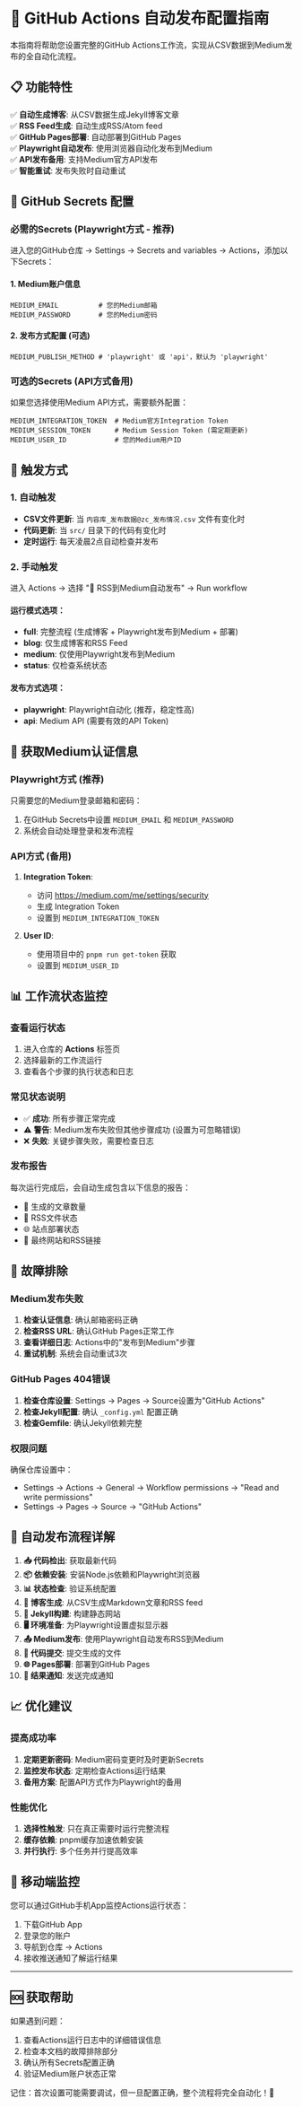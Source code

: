 # 🚀 GitHub Actions 自动发布配置指南

本指南将帮助您设置完整的GitHub Actions工作流，实现从CSV数据到Medium发布的全自动化流程。

## 📋 功能特性

✅ **自动生成博客**: 从CSV数据生成Jekyll博客文章  
✅ **RSS Feed生成**: 自动生成RSS/Atom feed  
✅ **GitHub Pages部署**: 自动部署到GitHub Pages  
✅ **Playwright自动发布**: 使用浏览器自动化发布到Medium  
✅ **API发布备用**: 支持Medium官方API发布  
✅ **智能重试**: 发布失败时自动重试  

## 🔧 GitHub Secrets 配置

### 必需的Secrets (Playwright方式 - 推荐)

进入您的GitHub仓库 → Settings → Secrets and variables → Actions，添加以下Secrets：

#### 1. Medium账户信息
```
MEDIUM_EMAIL          # 您的Medium邮箱
MEDIUM_PASSWORD       # 您的Medium密码  
```

#### 2. 发布方式配置 (可选)
```
MEDIUM_PUBLISH_METHOD # 'playwright' 或 'api'，默认为 'playwright'
```

### 可选的Secrets (API方式备用)

如果您选择使用Medium API方式，需要额外配置：

```
MEDIUM_INTEGRATION_TOKEN  # Medium官方Integration Token
MEDIUM_SESSION_TOKEN      # Medium Session Token (需定期更新)
MEDIUM_USER_ID            # 您的Medium用户ID
```

## 🎯 触发方式

### 1. 自动触发
- **CSV文件更新**: 当 `内容库_发布数据@zc_发布情况.csv` 文件有变化时
- **代码更新**: 当 `src/` 目录下的代码有变化时  
- **定时运行**: 每天凌晨2点自动检查并发布

### 2. 手动触发
进入 Actions → 选择 "📡 RSS到Medium自动发布" → Run workflow

#### 运行模式选项：
- **full**: 完整流程 (生成博客 + Playwright发布到Medium + 部署)
- **blog**: 仅生成博客和RSS Feed
- **medium**: 仅使用Playwright发布到Medium  
- **status**: 仅检查系统状态

#### 发布方式选项：
- **playwright**: Playwright自动化 (推荐，稳定性高)
- **api**: Medium API (需要有效的API Token)

## 🔐 获取Medium认证信息

### Playwright方式 (推荐)
只需要您的Medium登录邮箱和密码：
1. 在GitHub Secrets中设置 `MEDIUM_EMAIL` 和 `MEDIUM_PASSWORD`
2. 系统会自动处理登录和发布流程

### API方式 (备用)
1. **Integration Token**: 
   - 访问 https://medium.com/me/settings/security
   - 生成 Integration Token
   - 设置到 `MEDIUM_INTEGRATION_TOKEN`

2. **User ID**:
   - 使用项目中的 `pnpm run get-token` 获取
   - 设置到 `MEDIUM_USER_ID`

## 📊 工作流状态监控

### 查看运行状态
1. 进入仓库的 **Actions** 标签页
2. 选择最新的工作流运行
3. 查看各个步骤的执行状态和日志

### 常见状态说明
- ✅ **成功**: 所有步骤正常完成
- ⚠️ **警告**: Medium发布失败但其他步骤成功 (设置为可忽略错误)
- ❌ **失败**: 关键步骤失败，需要检查日志

### 发布报告
每次运行完成后，会自动生成包含以下信息的报告：
- 📝 生成的文章数量
- 📡 RSS文件状态  
- 🌐 站点部署状态
- 🔗 最终网站和RSS链接

## 🚨 故障排除

### Medium发布失败
1. **检查认证信息**: 确认邮箱密码正确
2. **检查RSS URL**: 确认GitHub Pages正常工作
3. **查看详细日志**: Actions中的"发布到Medium"步骤
4. **重试机制**: 系统会自动重试3次

### GitHub Pages 404错误
1. **检查仓库设置**: Settings → Pages → Source设置为"GitHub Actions"
2. **检查Jekyll配置**: 确认 `_config.yml` 配置正确
3. **检查Gemfile**: 确认Jekyll依赖完整

### 权限问题
确保仓库设置中：
- Settings → Actions → General → Workflow permissions → "Read and write permissions"
- Settings → Pages → Source → "GitHub Actions"

## 🔄 自动发布流程详解

1. **📥 代码检出**: 获取最新代码
2. **📦 依赖安装**: 安装Node.js依赖和Playwright浏览器
3. **📊 状态检查**: 验证系统配置
4. **📝 博客生成**: 从CSV生成Markdown文章和RSS feed
5. **🚀 Jekyll构建**: 构建静态网站
6. **🖥️ 环境准备**: 为Playwright设置虚拟显示器
7. **📤 Medium发布**: 使用Playwright自动发布RSS到Medium
8. **🔄 代码提交**: 提交生成的文件
9. **🌐 Pages部署**: 部署到GitHub Pages
10. **📢 结果通知**: 发送完成通知

## 📈 优化建议

### 提高成功率
1. **定期更新密码**: Medium密码变更时及时更新Secrets
2. **监控发布状态**: 定期检查Actions运行结果
3. **备用方案**: 配置API方式作为Playwright的备用

### 性能优化
1. **选择性触发**: 只在真正需要时运行完整流程
2. **缓存依赖**: pnpm缓存加速依赖安装
3. **并行执行**: 多个任务并行提高效率

## 📱 移动端监控

您可以通过GitHub手机App监控Actions运行状态：
1. 下载GitHub App
2. 登录您的账户
3. 导航到仓库 → Actions
4. 接收推送通知了解运行结果

---

## 🆘 获取帮助

如果遇到问题：
1. 查看Actions运行日志中的详细错误信息
2. 检查本文档的故障排除部分
3. 确认所有Secrets配置正确
4. 验证Medium账户状态正常

记住：首次设置可能需要调试，但一旦配置正确，整个流程将完全自动化！🎉 